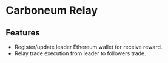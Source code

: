 # Carboneum Relay

## Features
 - Register/update leader Ethereum wallet for receive reward. 
 - Relay trade execution from leader to followers trade.
